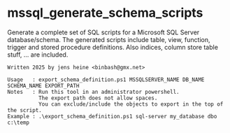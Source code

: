 # mssql_generate_schema_scripts
Generate a complete set of SQL scripts for a Microsoft SQL Server database/schema.
The generated scripts include table, view, function, trigger and stored procedure definitions. Also indices, column store table stuff, ... are included.

```
Written 2025 by jens heine <binbash@gmx.net>

Usage   : export_schema_definition.ps1 MSSQLSERVER_NAME DB_NAME SCHEMA_NAME EXPORT_PATH
Notes   : Run this tool in an administrator powershell.
          The export path does not allow spaces.
          You can exclude/include the objects to export in the top of the script.
Example : .\export_schema_definition.ps1 sql-server my_database dbo c:\temp
```
